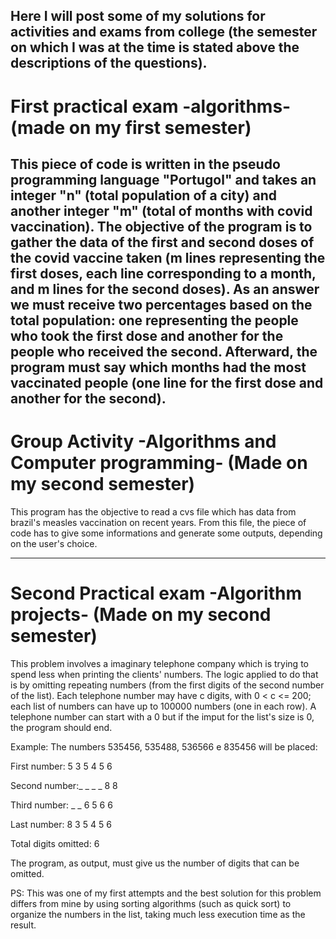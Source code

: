 Here I will post some of my solutions for activities and exams from college (the semester on which I was at the time is stated above the descriptions of the questions).
-----------------------------------------------------------------------------------------------------------------------------------------------------------------------------------

# First practical exam -algorithms- (made on my first semester)

This piece of code is written in the pseudo programming language "Portugol" and takes an integer "n" (total population of a city) and another integer "m" (total of months with covid vaccination). The objective of the program is to gather the data of the first and second doses of the covid vaccine taken (m lines representing the first doses, each line corresponding to a month, and m lines for the second doses). As an answer we must receive two percentages based on the total population: one representing the people who took the first dose and another for the people who received the second. Afterward, the program must say which months had the most vaccinated people (one line for the first dose and another for the second).
-----------------------------------------------------------------------------------------------------------------------------------------------------------------------------------



# Group Activity -Algorithms and Computer programming-  (Made on my second semester)

This program has the objective to read a cvs file which has data from brazil's measles vaccination on recent years. From this file, the piece of code has to give some informations and generate some outputs, depending on the user's choice.

-----------------------------------------------------------------------------------------------------------------------------------------------------------------------------------



# Second Practical exam -Algorithm projects-  (Made on my second semester)

This problem involves a imaginary telephone company which is trying to spend less when printing the clients' numbers. The logic applied to do that is by omitting repeating numbers (from the first digits of the second number of the list). Each telephone number may have c digits, with  0 < c <= 200; each list of numbers can have up to 100000 numbers (one in each row). A telephone number can start with a 0 but if the imput for the list's size is 0, the program should end.

Example:
The numbers 535456, 535488, 536566 e 835456 will be placed:


First number: 5 3 5 4 5 6

Second number:_ _ _ _ 8 8    

Third number: _ _ 6 5 6 6 

Last number:  8 3 5 4 5 6

Total digits omitted: 6

The program, as output, must give us the number of digits that can be omitted.

PS: This was one of my first attempts and the best solution for this problem differs from mine by using sorting algorithms (such as quick sort) to organize the numbers in the list, taking much less execution time as the result.

